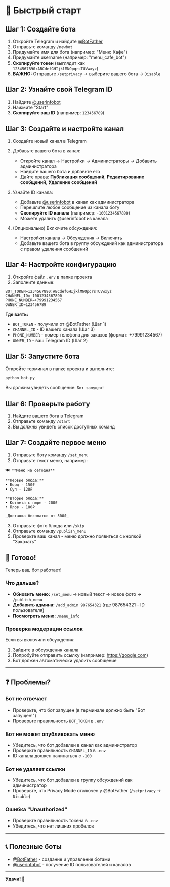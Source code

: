 # 🚀 Быстрый старт

## Шаг 1: Создайте бота

1. Откройте Telegram и найдите [@BotFather](https://t.me/BotFather)
2. Отправьте команду `/newbot`
3. Придумайте имя для бота (например: "Меню Кафе")
4. Придумайте username (например: "menu_cafe_bot")
5. **Скопируйте токен** (выглядит как `1234567890:ABCdefGHIjklMNOpqrsTUVwxyz`)
6. **ВАЖНО:** Отправьте `/setprivacy` → выберите вашего бота → `Disable`

## Шаг 2: Узнайте свой Telegram ID

1. Найдите [@userinfobot](https://t.me/userinfobot)
2. Нажмите "Start"
3. **Скопируйте ваш ID** (например: `123456789`)

## Шаг 3: Создайте и настройте канал

1. Создайте новый канал в Telegram
2. Добавьте вашего бота в канал:

   - Откройте канал → Настройки → Администраторы → Добавить администратора
   - Найдите вашего бота и добавьте его
   - Дайте права: **Публикация сообщений**, **Редактирование сообщений**, **Удаление сообщений**

3. Узнайте ID канала:

   - Добавьте [@userinfobot](https://t.me/userinfobot) в канал как администратора
   - Перешлите любое сообщение из канала боту
   - **Скопируйте ID канала** (например: `-1001234567890`)
   - Можете удалить @userinfobot из канала

4. (Опционально) Включите обсуждения:
   - Настройки канала → Обсуждения → Включить
   - Добавьте вашего бота в группу обсуждений как администратора с правом удаления сообщений

## Шаг 4: Настройте конфигурацию

1. Откройте файл `.env` в папке проекта
2. Заполните данные:

```env
BOT_TOKEN=1234567890:ABCdefGHIjklMNOpqrsTUVwxyz
CHANNEL_ID=-1001234567890
PHONE_NUMBER=+79991234567
OWNER_ID=123456789
```

**Где взять:**

- `BOT_TOKEN` - получили от @BotFather (Шаг 1)
- `CHANNEL_ID` - ID вашего канала (Шаг 3)
- `PHONE_NUMBER` - номер телефона для заказов (формат: +79991234567)
- `OWNER_ID` - ваш Telegram ID (Шаг 2)

## Шаг 5: Запустите бота

Откройте терминал в папке проекта и выполните:

```bash
python bot.py
```

Вы должны увидеть сообщение: `Бот запущен!`

## Шаг 6: Проверьте работу

1. Найдите вашего бота в Telegram
2. Отправьте команду `/start`
3. Вы должны увидеть список доступных команд

## Шаг 7: Создайте первое меню

1. Отправьте боту команду `/set_menu`
2. Отправьте текст меню, например:

```
🍽️ **Меню на сегодня**

**Первые блюда:**
• Борщ - 150₽
• Суп - 120₽

**Вторые блюда:**
• Котлета с пюре - 200₽
• Плов - 180₽

_Доставка бесплатно от 500₽_
```

3. Отправьте фото блюда или `/skip`
4. Отправьте команду `/publish_menu`
5. Проверьте ваш канал - меню должно появиться с кнопкой "Заказать"

## 🎉 Готово!

Теперь ваш бот работает!

### Что дальше?

- **Обновить меню:** `/set_menu` → новый текст → новое фото → `/publish_menu`
- **Добавить админа:** `/add_admin 987654321` (где 987654321 - ID пользователя)
- **Посмотреть меню:** `/menu_info`

### Проверка модерации ссылок

Если вы включили обсуждения:

1. Зайдите в обсуждения канала
2. Попробуйте отправить ссылку (например: https://google.com)
3. Бот должен автоматически удалить сообщение

---

## ❓ Проблемы?

### Бот не отвечает

- Проверьте, что бот запущен (в терминале должно быть "Бот запущен!")
- Проверьте правильность `BOT_TOKEN` в `.env`

### Бот не может опубликовать меню

- Убедитесь, что бот добавлен в канал как администратор
- Проверьте правильность `CHANNEL_ID` в `.env`
- ID канала должен начинаться с `-100`

### Бот не удаляет ссылки

- Убедитесь, что бот добавлен в группу обсуждений как администратор
- Проверьте, что Privacy Mode отключен у @BotFather (`/setprivacy` → `Disable`)

### Ошибка "Unauthorized"

- Проверьте правильность токена в `.env`
- Убедитесь, что нет лишних пробелов

---

## 📞 Полезные боты

- [@BotFather](https://t.me/BotFather) - создание и управление ботами
- [@userinfobot](https://t.me/userinfobot) - получение ID пользователей и каналов

---

**Удачи! 🚀**
